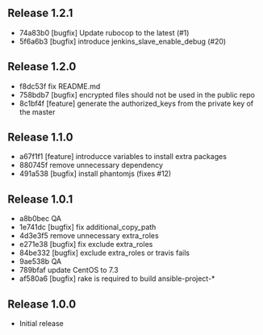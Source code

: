 ## Release 1.2.1

* 74a83b0 [bugfix] Update rubocop to the latest (#1)
* 5f6a6b3 [bugfix] introduce jenkins_slave_enable_debug (#20)

## Release 1.2.0

* f8dc53f fix README.md
* 758bdb7 [bugfix] encrypted files should not be used in the public repo
* 8c1bf4f [feature] generate the authorized_keys from the private key of the master

## Release 1.1.0

* a67f1f1 [feature] introducce variables to install extra packages
* 880745f remove unnecessary dependency
* 491a538 [bugfix] install phantomjs (fixes #12)

## Release 1.0.1

* a8b0bec QA
* 1e741dc [bugfix] fix additional_copy_path
* 4d3e3f5 remove unnecessary extra_roles
* e271e38 [bugfix] fix exclude extra_roles
* 84be332 [bugfix] exclude extra_roles or travis fails
* 9ae538b QA
* 789bfaf update CentOS to 7.3
* af580a6 [bugfix] rake is required to build ansible-project-*

## Release 1.0.0

* Initial release
